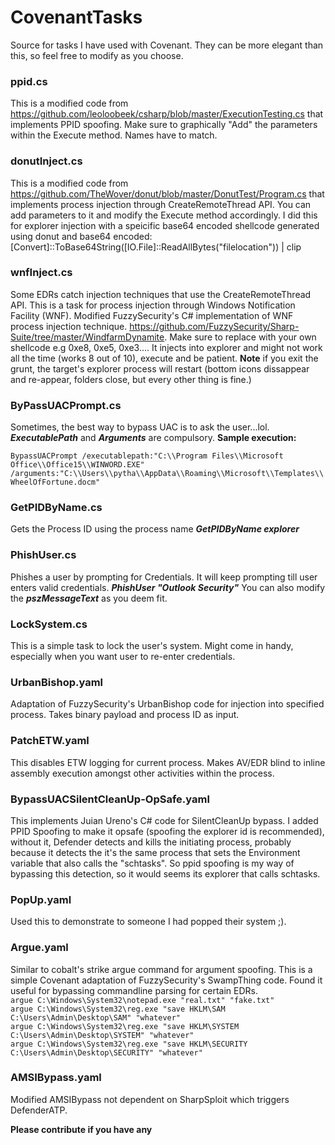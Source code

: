 # CovenantTasks
Source for tasks I have used with Covenant. They can be more elegant than this, so feel free to modify as you choose.

### ppid.cs
This is a modified code from https://github.com/leoloobeek/csharp/blob/master/ExecutionTesting.cs that implements PPID spoofing.
Make sure to graphically "Add" the parameters within the Execute method. Names have to match.

### donutInject.cs
This is a modified code from https://github.com/TheWover/donut/blob/master/DonutTest/Program.cs that implements process injection through CreateRemoteThread API. You can add parameters to it and modify the Execute method accordingly. I did this for explorer injection with a speicific base64 encoded shellcode generated using donut and base64 encoded: [Convert]::ToBase64String([IO.File]::ReadAllBytes("filelocation")) | clip

### wnfInject.cs
Some EDRs catch injection techniques that use the CreateRemoteThread API. This is a task for process injection through Windows Notification Facility (WNF). Modified FuzzySecurity's C# implementation of WNF process injection technique. https://github.com/FuzzySecurity/Sharp-Suite/tree/master/WindfarmDynamite. Make sure to replace <Place Shellcode here> with your own shellcode e.g 0xe8, 0xe5, 0xe3.... 
It injects into explorer and might not work all the time (works 8 out of 10), execute and be patient. 
 **Note** if you exit the grunt, the target's explorer process will restart (bottom icons dissappear and re-appear, folders close, but every other thing is fine.)
  
### ByPassUACPrompt.cs
Sometimes, the best way to bypass UAC is to ask the user...lol. 
***ExecutablePath*** and ***Arguments*** are compulsory.
**Sample execution:**  

```BypassUACPrompt /executablepath:"C:\\Program Files\\Microsoft Office\\Office15\\WINWORD.EXE" /arguments:"C:\\Users\\pytha\\AppData\\Roaming\\Microsoft\\Templates\\WheelOfFortune.docm"```

### GetPIDByName.cs
Gets the Process ID using the process name
***GetPIDByName explorer***

### PhishUser.cs
Phishes a user by prompting for Credentials. It will keep prompting till user enters valid credentials.
***PhishUser "Outlook Security"*** You can also modify the ***pszMessageText*** as you deem fit.

### LockSystem.cs
This is a simple task to lock the user's system. Might come in handy, especially when you want user to re-enter credentials.

### UrbanBishop.yaml
Adaptation of FuzzySecurity's UrbanBishop code for injection into specified process. Takes binary payload and process ID as input.

### PatchETW.yaml
This disables ETW logging for current process. Makes AV/EDR blind to inline assembly execution amongst other activities within the process.

### BypassUACSilentCleanUp-OpSafe.yaml
This implements Juian Ureno's C# code for SilentCleanUp bypass. I added PPID Spoofing to make it opsafe (spoofing the explorer id is recommended), without it, Defender detects and kills the initiating process, probably because it detects the it's the same process that sets the Environment variable that also calls the "schtasks". So ppid spoofing is my way of bypassing this detection, so it would seems its explorer that calls schtasks.

### PopUp.yaml
Used this to demonstrate to someone I had popped their system ;).

### Argue.yaml
Similar to cobalt's strike argue command for argument spoofing. This is a simple Covenant adaptation of FuzzySecurity's SwampThing code. Found it useful for bypassing commandline parsing for certain EDRs.  
```argue C:\Windows\System32\notepad.exe "real.txt" "fake.txt"```  
```argue C:\Windows\System32\reg.exe "save HKLM\SAM C:\Users\Admin\Desktop\SAM" "whatever"```  
```argue C:\Windows\System32\reg.exe "save HKLM\SYSTEM C:\Users\Admin\Desktop\SYSTEM" "whatever"```  
```argue C:\Windows\System32\reg.exe "save HKLM\SECURITY C:\Users\Admin\Desktop\SECURITY" "whatever"```

### AMSIBypass.yaml
Modified AMSIBypass not dependent on SharpSploit which triggers DefenderATP.

 **Please contribute if you have any**
